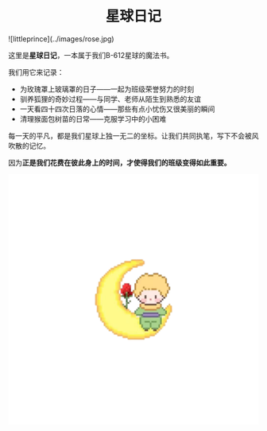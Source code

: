 <h1 style="text-align:center;font-weight:bold">星球日记</h1>
![littleprince](../images/rose.jpg)

这里是**星球日记**，一本属于我们B-612星球的魔法书。

我们用它来记录：
 <ul>
   <li>为玫瑰罩上玻璃罩的日子——一起为班级荣誉努力的时刻
   <li>驯养狐狸的奇妙过程——与同学、老师从陌生到熟悉的友谊
   <li>一天看四十四次日落的心情——那些有点小忧伤又很美丽的瞬间
   <li>清理猴面包树苗的日常——克服学习中的小困难
 </ul>

每一天的平凡，都是我们星球上独一无二的坐标。让我们共同执笔，写下不会被风吹散的记忆。

因为**正是我们花费在彼此身上的时间，才使得我们的班级变得如此重要。**
<div class="mascot">
    <img src="/images/l10.png">
</div>